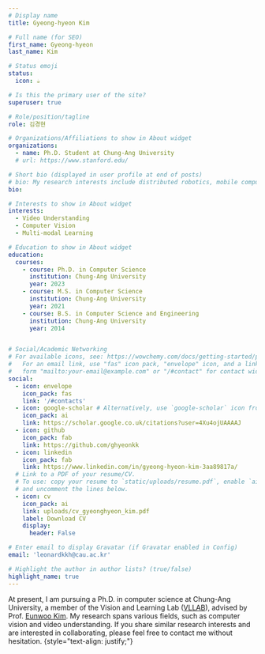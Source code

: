 ```yaml
---
# Display name
title: Gyeong-hyeon Kim

# Full name (for SEO)
first_name: Gyeong-hyeon
last_name: Kim

# Status emoji
status:
  icon: ☕️

# Is this the primary user of the site?
superuser: true

# Role/position/tagline
role: 김경현

# Organizations/Affiliations to show in About widget
organizations:
  - name: Ph.D. Student at Chung-Ang University
  # url: https://www.stanford.edu/

# Short bio (displayed in user profile at end of posts)
# bio: My research interests include distributed robotics, mobile computing and programmable matter.
bio: 

# Interests to show in About widget
interests:
  - Video Understanding
  - Computer Vision
  - Multi-modal Learning

# Education to show in About widget
education:
  courses:
    - course: Ph.D. in Computer Science
      institution: Chung-Ang University
      year: 2023
    - course: M.S. in Computer Science
      institution: Chung-Ang University
      year: 2021
    - course: B.S. in Computer Science and Engineering
      institution: Chung-Ang University
      year: 2014


# Social/Academic Networking
# For available icons, see: https://wowchemy.com/docs/getting-started/page-builder/#icons
#   For an email link, use "fas" icon pack, "envelope" icon, and a link in the
#   form "mailto:your-email@example.com" or "/#contact" for contact widget.
social:
  - icon: envelope
    icon_pack: fas
    link: '/#contacts'
  - icon: google-scholar # Alternatively, use `google-scholar` icon from `ai` icon pack
    icon_pack: ai
    link: https://scholar.google.co.uk/citations?user=4Xu4ojUAAAAJ
  - icon: github
    icon_pack: fab
    link: https://github.com/ghyeonkk
  - icon: linkedin
    icon_pack: fab
    link: https://www.linkedin.com/in/gyeong-hyeon-kim-3aa89817a/
  # Link to a PDF of your resume/CV.
  # To use: copy your resume to `static/uploads/resume.pdf`, enable `ai` icons in `params.yaml`,
  # and uncomment the lines below.
  - icon: cv
    icon_pack: ai
    link: uploads/cv_gyeonghyeon_kim.pdf
    label: Download CV
    display:
      header: False

# Enter email to display Gravatar (if Gravatar enabled in Config)
email: 'leonardkkh@cau.ac.kr'

# Highlight the author in author lists? (true/false)
highlight_name: true
---
```


At present, I am pursuing a Ph.D. in computer science at Chung-Ang University, a member of the Vision and Learning Lab ([VLLAB](https://vllab.cau.ac.kr/)), advised by Prof. [Eunwoo Kim](https://vllab.cau.ac.kr/members/professor/). My research spans various fields, such as computer vision and video understanding. If you share similar research interests and are interested in collaborating, please feel free to contact me without hesitation.
{style="text-align: justify;"}

